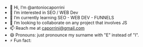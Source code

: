 - 👋 Hi, I’m @antoniocaporrini
- 👀 I’m interested in SEO / WEB Dev
- 🌱 I’m currently learning SEO - WEB DEV - FUNNELS 
- 💞️ I’m looking to collaborate on any project that involves JS
- 📫 Reach me at caporrini@gmail.com
- 😄 Pronouns: just pronounce my surname with "E" instead of "I". 
- ⚡ Fun fact: 

<!---
antoniocaporrini/antoniocaporrini is a ✨ special ✨ repository because its `README.md` (this file) appears on your GitHub profile.
You can click the Preview link to take a look at your changes.
--->
